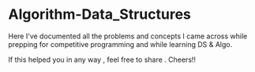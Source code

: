 # Algorithm-Data_Structures

Here I've documented all the problems and concepts I came across while prepping for competitive programming and while learning DS & Algo.

If this helped you in any way , feel free to share . Cheers!!
